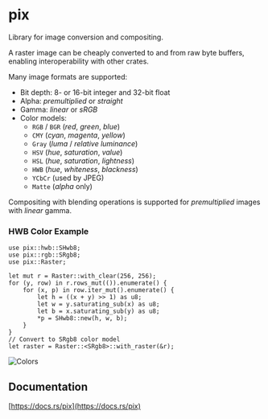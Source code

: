 # pix

Library for image conversion and compositing.

A raster image can be cheaply converted to and from raw byte buffers,
enabling interoperability with other crates.

Many image formats are supported:

* Bit depth: 8- or 16-bit integer and 32-bit float
* Alpha: *premultiplied* or *straight*
* Gamma: *linear* or *sRGB*
* Color models:
  - `RGB` / `BGR` (*red*, *green*, *blue*)
  - `CMY` (*cyan*, *magenta*, *yellow*)
  - `Gray` (*luma* / *relative luminance*)
  - `HSV` (*hue*, *saturation*, *value*)
  - `HSL` (*hue*, *saturation*, *lightness*)
  - `HWB` (*hue*, *whiteness*, *blackness*)
  - `YCbCr` (used by JPEG)
  - `Matte` (*alpha* only)

Compositing with blending operations is supported for *premultiplied*
images with *linear* gamma.

### HWB Color Example
```
use pix::hwb::SHwb8;
use pix::rgb::SRgb8;
use pix::Raster;

let mut r = Raster::with_clear(256, 256);
for (y, row) in r.rows_mut(()).enumerate() {
    for (x, p) in row.iter_mut().enumerate() {
        let h = ((x + y) >> 1) as u8;
        let w = y.saturating_sub(x) as u8;
        let b = x.saturating_sub(y) as u8;
        *p = SHwb8::new(h, w, b);
    }
}
// Convert to SRgb8 color model
let raster = Raster::<SRgb8>::with_raster(&r);
```

![Colors](https://raw.githubusercontent.com/DougLau/pix/master/res/colors.png)

## Documentation
[https://docs.rs/pix](https://docs.rs/pix)
